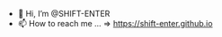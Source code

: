 - 👋 Hi, I’m @SHIFT-ENTER
- 📫 How to reach me ... => https://shift-enter.github.io

<!---
SHIFT-ENTER/SHIFT-ENTER is a ✨ special ✨ repository because its `README.md` (this file) appears on your GitHub profile.
You can click the Preview link to take a look at your changes.
--->
